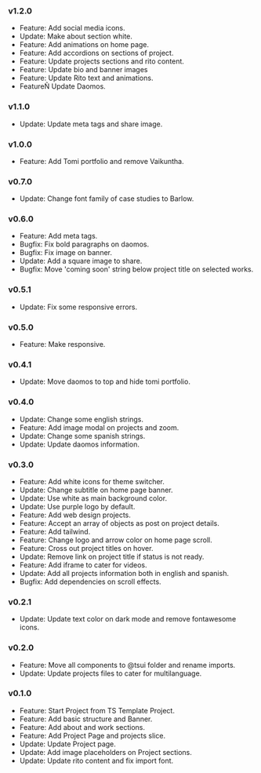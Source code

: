 ### v1.2.0

-   Feature: Add social media icons.
-   Update: Make about section white.
-   Feature: Add animations on home page.
-   Feature: Add accordions on sections of project.
-   Feature: Update projects sections and rito content.
-   Feature: Update bio and banner images
-   Feature: Update Rito text and animations.
-   FeatureÑ Update Daomos.

### v1.1.0

-   Update: Update meta tags and share image.

### v1.0.0

-   Feature: Add Tomi portfolio and remove Vaikuntha.

### v0.7.0

-   Update: Change font family of case studies to Barlow.

### v0.6.0

-   Feature: Add meta tags.
-   Bugfix: Fix bold paragraphs on daomos.
-   Bugfix: Fix image on banner.
-   Update: Add a square image to share.
-   Bugfix: Move 'coming soon' string below project title on selected works.

### v0.5.1

-   Update: Fix some responsive errors.

### v0.5.0

-   Feature: Make responsive.

### v0.4.1

-   Update: Move daomos to top and hide tomi portfolio.

### v0.4.0

-   Update: Change some english strings.
-   Feature: Add image modal on projects and zoom.
-   Update: Change some spanish strings.
-   Update: Update daomos information.

### v0.3.0

-   Feature: Add white icons for theme switcher.
-   Update: Change subtitle on home page banner.
-   Update: Use white as main background color.
-   Update: Use purple logo by default.
-   Feature: Add web design projects.
-   Feature: Accept an array of objects as post on project details.
-   Feature: Add tailwind.
-   Feature: Change logo and arrow color on home page scroll.
-   Feature: Cross out project titles on hover.
-   Update: Remove link on project title if status is not ready.
-   Feature: Add iframe to cater for videos.
-   Update: Add all projects information both in english and spanish.
-   Bugfix: Add dependencies on scroll effects.

### v0.2.1

-   Update: Update text color on dark mode and remove fontawesome icons.

### v0.2.0

-   Feature: Move all components to @tsui folder and rename imports.
-   Update: Update projects files to cater for multilanguage.

### v0.1.0

-   Feature: Start Project from TS Template Project.
-   Feature: Add basic structure and Banner.
-   Feature: Add about and work sections.
-   Feature: Add Project Page and projects slice.
-   Update: Update Project page.
-   Update: Add image placeholders on Project sections.
-   Update: Update rito content and fix import font.
